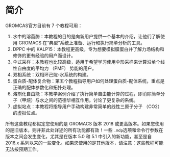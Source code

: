 # 简介

GROMCAS官方目前有 7 个教程可用：

1. 水中的溶菌酶：本教程的目的是向新用户提供一个基本的介绍，让他们了解使用 GROMACS 在“典型”系统上准备、运行和执行简单分析的工具。
2. DPPC 中的 KALP15：本教程更高级，专为想要模拟膜蛋白并了解力场结构和修饰的更有经验的用户而设计。
3. 伞式采样：本教程也比较高级，适用于希望学习使用伞形采样来计算沿单个线性自由度的平均力 （PMF） 势能的用户。
4. 双相系统：双相环己烷-水系统的构建。
5. 蛋白质-配体复合物：第五个教程指导用户如何处理蛋白质-配体系统，重点是正确的配体参数化和拓扑处理。
6. 溶剂化自由能：本教学案例介绍了执行简单自由能计算的过程，即消除简单分子（甲烷）与水之间的范德华相互作用。讨论了更复杂的系统。
7. 虚拟站点：本教程将指导用户手动构建非常简单的线性三原子分子 （CO2） 的虚拟位点。

所有这些教程都假定您使用的是 GROMACS 版本 2018 或更高版本。如果您使用的是旧版本，则并非此处详述的所有功能都有效！一些 `.mdp`选项和命令行参数在版本之间会发生变化，尤其是在版本 5.0 和 5.1 中引入的新功能，甚至是自 2016.x 系列以来的一些变化。如果您使用的是其他版本，请注意：这些教程可能无法按预期工作。